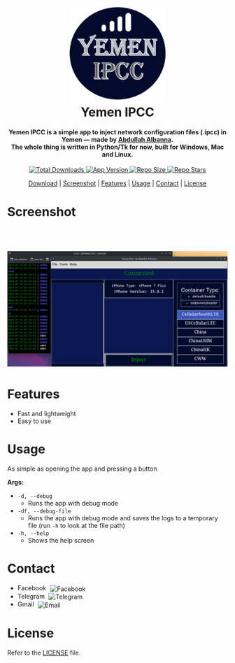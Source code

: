 <h1 align="center">
  <br>
  <a href="http://github.com/Abdullah-Albanna/YemenIPCC/releases/latest"><img src="https://raw.githubusercontent.com/Abdullah-Albanna/YemenIPCC/app-source/Scripts/Images/YemenIPCC.png" alt="Yemen IPCC" width="220"></a>
  <br>
  <b>Yemen IPCC</b>
  <br>
</h1>

<h4 align="center"><b>Yemen IPCC</b> is a simple app to inject network configuration files (.ipcc) in Yemen — made by  <a href="https://www.facebook.com/abdullah.albanna.921/" target="_blank">Abdullah Albanna</a>.
<br>
The whole thing is written in Python/Tk for now, built for Windows, Mac and Linux.
</h4>

<p align="center">
    <a href="http://github.com/Abdullah-Albanna/YemenIPCC/releases/latest">
        <img src="https://img.shields.io/github/downloads/Abdullah-Albanna/YemenIPCC/total?style=for-the-badge&logo=github&labelColor=black&color=brightgreen"
            alt="Total Downloads">
    </a>
    <a href="http://github.com/Abdullah-Albanna/YemenIPCC/releases/latest">
        <img src="https://img.shields.io/github/v/tag/Abdullah-Albanna/YemenIPCC?sort=date&style=for-the-badge&logo=python&logoColor=yellow&label=release&labelColor=black&color=blue"
            alt="App Version">
    </a>
    <a href="">
        <img src="https://img.shields.io/github/repo-size/Abdullah-Albanna/YemenIPCC?style=for-the-badge&logo=github&labelColor=black&color=%230f7adb"
            alt="Repo Size">
    </a>
    <a href="">
        <img src="https://img.shields.io/github/stars/Abdullah-Albanna/YemenIPCC?style=for-the-badge&logo=github&labelColor=black&color=%23ffec05"
            alt="Repo Stars">
    </a>
  </p>
  
<p align="center">
  <a href="http://github.com/Abdullah-Albanna/YemenIPCC/releases/latest">Download</a> |
  <a href="#screenshot">Screenshot</a> |
  <a href="#features">Features</a> |
  <a href="#usage">Usage</a> |
  <a href="#contact">Contact</a> |
  <a href="#license">License</a>
</p>

# Screenshot
<h1 align="center">
  <br>
  <a href="https://raw.githubusercontent.com/Abdullah-Albanna/YemenIPCC/app-source/Scripts/Images/YemenIPCC_screenshot.png"><img src="https://raw.githubusercontent.com/Abdullah-Albanna/YemenIPCC/app-source/Scripts/Images/YemenIPCC_screenshot.png" alt="Screenshot" width="1000"></a>
  <br>
</h1>

# Features

- Fast and lightweight
- Easy to use

# Usage
As simple as opening the app and pressing a button

**Args:**
  - `-d, --debug`
    - Runs the app with debug mode
  - `-df, --debug-file`
    - Runs the app with debug mode and saves the logs to a temporary file (run `-h` to look at the file path)
  - `-h, --help`
    - Shows the help screen
 
# Contact
   
 * <a href="https://www.facebook.com/abdullah.albanna.921/" style="text-decoration: none;">
    Facebook
    <img src="https://upload.wikimedia.org/wikipedia/commons/5/51/Facebook_f_logo_%282019%29.svg" alt="Facebook" style="width: 30px; height: 20px; vertical-align: middle; margin-left: 5px;">
   </a>

 * <a href="https://t.me/Abdullah_Albanna" style="text-decoration: none;">
    Telegram
    <img src="https://upload.wikimedia.org/wikipedia/commons/8/82/Telegram_logo.svg" alt="Telegram" style="width: 30px; height: 20px; vertical-align: middle; margin-left: 5px;">
   </a>

 * <a href="mailto:albannaa78@gmail.com" style="text-decoration: none;">
    Gmail
    <img src="https://upload.wikimedia.org/wikipedia/commons/7/7e/Gmail_icon_%282020%29.svg" alt="Email" style="width: 30px; height: 15px; vertical-align: middle; margin-left: 5px;">
   </a>

# License
 Refer to the [LICENSE](https://github.com/Abdullah-Albanna/YemenIPCC/blob/app-source/LICENSE) file.
